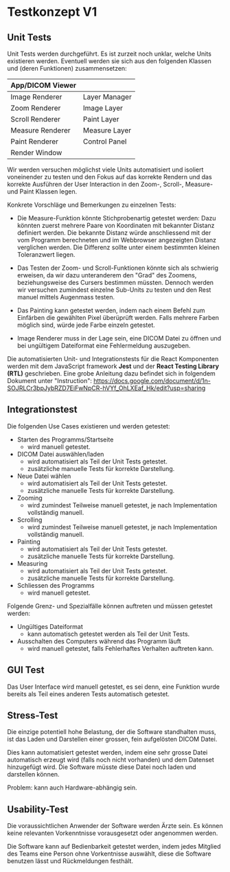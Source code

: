 # Testkonzept V1

## Unit Tests

Unit Tests werden durchgeführt. Es ist zurzeit noch unklar, welche Units existieren
werden. Eventuell werden sie sich aus den folgenden Klassen und (deren Funktionen) zusammensetzen:

| App/DICOM Viewer |               |
| ---------------- | ------------- |
| Image Renderer   | Layer Manager |
| Zoom Renderer    | Image Layer   |
| Scroll Renderer  | Paint Layer   |
| Measure Renderer | Measure Layer |
| Paint Renderer   | Control Panel |
| Render Window    |               |

Wir werden versuchen möglichst viele Units automatisiert und isoliert voneinender zu testen und den Fokus auf das korrekte Rendern und das korrekte Ausführen der User Interaction in den Zoom-, Scroll-, Measure- und Paint Klassen legen.

Konkrete Vorschläge und Bemerkungen zu einzelnen Tests:

- Die Measure-Funktion könnte Stichprobenartig getestet werden:
  Dazu könnten zuerst mehrere Paare von Koordinaten mit bekannter Distanz definiert werden. Die bekannte Distanz würde anschliessend mit der vom Programm berechneten und im Webbrowser angezeigten Distanz verglichen werden. Die Differenz sollte unter einem bestimmten kleinen Toleranzwert liegen.

- Das Testen der Zoom- und Scroll-Funktionen könnte sich als schwierig erweisen, da wir dazu unteranderem den "Grad" des Zoomens, beziehungsweise des Cursers bestimmen müssten. Dennoch werden wir versuchen zumindest einzelne Sub-Units zu testen und den Rest manuel mittels Augenmass testen.

- Das Painting kann getestet werden, indem nach einem Befehl zum Einfärben die gewählten Pixel überüprüft werden. Falls mehrere Farben möglich sind, würde jede Farbe einzeln getestet.

- Image Renderer muss in der Lage sein, eine DICOM Datei zu öffnen und bei ungültigem Dateiformat eine Fehlermeldung auszugeben.

Die automatisierten Unit- und Integrationstests für die React Komponenten werden mit dem JavaScript framework **Jest** und der **React Testing Library (RTL)** geschrieben. Eine grobe Anleitung dazu befindet sich in folgendem Dokument unter "Instruction": https://docs.google.com/document/d/1n-SOJRLCr3bpJybRZD7EiFwNpCR-hVYf_OhLXEaf_Hk/edit?usp=sharing

## Integrationstest

Die folgenden Use Cases existieren und werden getestet:

- Starten des Programms/Startseite
  - wird manuell getestet.
- DICOM Datei auswählen/laden
  - wird automatisiert als Teil der Unit Tests getestet.
  - zusätzliche manuelle Tests für korrekte Darstellung.
- Neue Datei wählen
  - wird automatisiert als Teil der Unit Tests getestet.
  - zusätzliche manuelle Tests für korrekte Darstellung.
- Zooming
  - wird zumindest Teilweise manuell getestet, je nach
    Implementation vollständig manuell.
- Scrolling
  - wird zumindest Teilweise manuell getestet, je nach
    Implementation vollständig manuell.
- Painting
  - wird automatisiert als Teil der Unit Tests getestet.
  - zusätzliche manuelle Tests für korrekte Darstellung.
- Measuring
  - wird automatisiert als Teil der Unit Tests getestet.
  - zusätzliche manuelle Tests für korrekte Darstellung.
- Schliessen des Programms
  - wird manuell getestet.

Folgende Grenz- und Spezialfälle können auftreten und müssen getestet werden:

- Ungültiges Dateiformat
  - kann automatisch getestet werden als Teil der Unit Tests.
- Ausschalten des Computers während das Programm läuft
  - wird manuell getestet, falls Fehlerhaftes Verhalten auftreten kann.

## GUI Test

Das User Interface wird manuell getestet, es sei denn, eine Funktion wurde
bereits als Teil eines anderen Tests automatisch getestet.

## Stress-Test

Die einzige potentiell hohe Belastung, der die Software standhalten muss, ist
das Laden und Darstellen einer grossen, fein aufgelösten DICOM Datei.

Dies kann automatisiert getestet werden, indem eine sehr grosse Datei automatisch
erzeugt wird (falls noch nicht vorhanden) und dem Datenset hinzugefügt wird. Die
Software müsste diese Datei noch laden und darstellen können.

Problem: kann auch Hardware-abhängig sein.

## Usability-Test

Die voraussichtlichen Anwender der Software werden Ärzte sein. Es können keine
relevanten Vorkenntnisse vorausgesetzt oder angenommen werden.

Die Software kann auf Bedienbarkeit getestet werden, indem jedes Mitglied des Teams
eine Person ohne Vorkentnisse auswählt, diese die Software benutzen lässt und
Rückmeldungen festhält.
